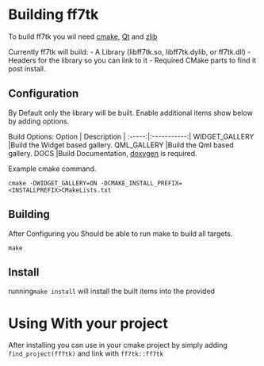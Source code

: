 # Building ff7tk
To build ff7tk you wil need [cmake], [Qt] and [zlib]

Currently ff7tk will build:
     - A Library (libff7tk.so, libff7tk.dylib, or ff7tk.dll)
     - Headers for the library so you can link to it
     - Required CMake parts to find it post install.


## Configuration
By Default only the library will be built. Enable additional items show below by adding options.

Build Options:
Option | Description |
:-----:|:-----------:|
WIDGET_GALLERY |Build the Widget based gallery.
QML_GALLERY |Build the Qml based gallery.
DOCS |Build Documentation, [doxygen] is required.

Example cmake command.

`cmake -DWIDGET_GALLERY=ON -DCMAKE_INSTALL_PREFIX=<INSTALLPREFIX>CMakeLists.txt`

## Building
After Configuring you Should be able to run make to build all targets.

`make`

## Install
 running`make install` will install the built items into the provided <INSTALLPREFIX>

# Using With your project

After installing you can use in your cmake project by simply adding 
`find_project(ff7tk)`
and link with `ff7tk::ff7tk`


[Qt]:https://www.qt.io
[doxygen]:http://www.stack.nl/~dimitri/doxygen/
[cmake]:https://cmake.org/
[zlib]:https://zlib.net/
